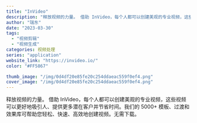 ```yaml
---
title: "InVideo"
description: "释放视频的力量。 借助 InVideo，每个人都可以创建美观的专业视频，这些视频可以更好地吸引人、提供更多潜在客户并节省"
author: "瑞东"
date: "2023-03-30"
tags:
  - "视频剪辑"
  - "视频生成"
categories: 视频处理
series: "application"
website_link: "https://invideo.io/"
color: "#FF5867"

thumb_image: "/img/0d4df20e85fe20c254ddaeac559f0ef4.png"
cover_image: "/img/0d4df20e85fe20c254ddaeac559f0ef4.png"
---
```


释放视频的力量。 借助 InVideo，每个人都可以创建美观的专业视频，这些视频可以更好地吸引人、提供更多潜在客户并节省时间。我们的 5000+ 模板、过渡和效果库可帮助您轻松、快速、高效地创建视频。无需下载。